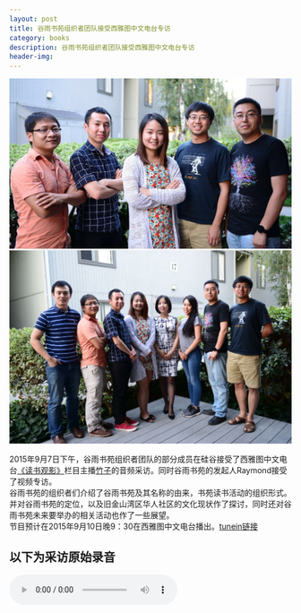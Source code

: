 ```yaml
---
layout: post
title: 谷雨书苑组织者团队接受西雅图中文电台专访 
category: books 
description: 谷雨书苑组织者团队接受西雅图中文电台专访
header-img: 
---
```


![img](/img/interview.jpg)
![img](/img/interview1.jpg)

2015年9月7日下午，谷雨书苑组织者团队的部分成员在硅谷接受了西雅图中文电台[《读书观影》](http://chineseradioseattle.com/books_movies/)栏目主播[竹子](http://chineseradioseattle.com/djs/)的音频采访。同时谷雨书苑的发起人Raymond接受了视频专访。  
谷雨书苑的组织者们介绍了谷雨书苑及其名称的由来，书苑读书活动的组织形式。并对谷雨书苑的定位，以及旧金山湾区华人社区的文化现状作了探讨，同时还对谷雨书苑未来要举办的相关活动也作了一些展望。  
节目预计在2015年9月10日晚9：30在西雅图中文电台播出。[tunein链接](http://tunein.com/radio/KKNW-1150-s33547/)  

## 以下为采访原始录音

<audio controls="controls">
   <source src="{{site.www-data-url}}/audio/2015-09-07-interview.mp3" type="audio/mpeg">
 Your browser does not support the audio element.
</audio>


[谷雨书苑]:    http://valleyrain.org  "谷雨书苑"
